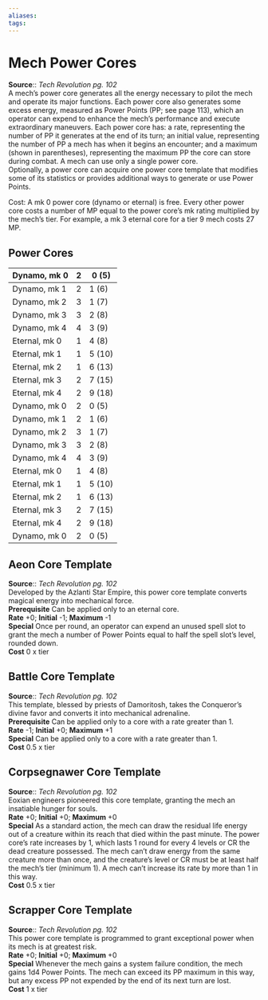 ```yaml
---
aliases: 
tags: 
---
```


# Mech Power Cores

**Source**:: _Tech Revolution pg. 102_  
A mech’s power core generates all the energy necessary to pilot the mech and operate its major functions. Each power core also generates some excess energy, measured as Power Points (PP; see page 113), which an operator can expend to enhance the mech’s performance and execute extraordinary maneuvers. Each power core has: a rate, representing the number of PP it generates at the end of its turn; an initial value, representing the number of PP a mech has when it begins an encounter; and a maximum (shown in parentheses), representing the maximum PP the core can store during combat. A mech can use only a single power core.  
Optionally, a power core can acquire one power core template that modifies some of its statistics or provides additional ways to generate or use Power Points.

Cost: A mk 0 power core (dynamo or eternal) is free. Every other power core costs a number of MP equal to the power core’s mk rating multiplied by the mech’s tier. For example, a mk 3 eternal core for a tier 9 mech costs 27 MP.

## Power Cores

| Dynamo, mk 0  | 2 | 0 (5)  |
|---------------|---|--------|
| Dynamo, mk 1  | 2 | 1 (6)  |
| Dynamo, mk 2  | 3 | 1 (7)  |
| Dynamo, mk 3  | 3 | 2 (8)  |
| Dynamo, mk 4  | 4 | 3 (9)  |
| Eternal, mk 0 | 1 | 4 (8)  |
| Eternal, mk 1 | 1 | 5 (10) |
| Eternal, mk 2 | 1 | 6 (13) |
| Eternal, mk 3 | 2 | 7 (15) |
| Eternal, mk 4 | 2 | 9 (18) |
| Dynamo, mk 0  | 2 | 0 (5)  |
| Dynamo, mk 1  | 2 | 1 (6)  |
| Dynamo, mk 2  | 3 | 1 (7)  |
| Dynamo, mk 3  | 3 | 2 (8)  |
| Dynamo, mk 4  | 4 | 3 (9)  |
| Eternal, mk 0 | 1 | 4 (8)  |
| Eternal, mk 1 | 1 | 5 (10) |
| Eternal, mk 2 | 1 | 6 (13) |
| Eternal, mk 3 | 2 | 7 (15) |
| Eternal, mk 4 | 2 | 9 (18) |
| Dynamo, mk 0  | 2 | 0 (5)  |

## Aeon Core Template

**Source**:: _Tech Revolution pg. 102_  
Developed by the Azlanti Star Empire, this power core template converts magical energy into mechanical force.  
**Prerequisite** Can be applied only to an eternal core.  
**Rate** +0; **Initial** -1; **Maximum** -1  
**Special** Once per round, an operator can expend an unused spell slot to grant the mech a number of Power Points equal to half the spell slot’s level, rounded down.  
**Cost** 0 x tier

## Battle Core Template

**Source**:: _Tech Revolution pg. 102_  
This template, blessed by priests of Damoritosh, takes the Conqueror’s divine favor and converts it into mechanical adrenaline.  
**Prerequisite** Can be applied only to a core with a rate greater than 1.  
**Rate** -1; **Initial** +0; **Maximum** +1  
**Special** Can be applied only to a core with a rate greater than 1.  
**Cost** 0.5 x tier

## Corpsegnawer Core Template

**Source**:: _Tech Revolution pg. 102_  
Eoxian engineers pioneered this core template, granting the mech an insatiable hunger for souls.  
**Rate** +0; **Initial** +0; **Maximum** +0  
**Special** As a standard action, the mech can draw the residual life energy out of a creature within its reach that died within the past minute. The power core’s rate increases by 1, which lasts 1 round for every 4 levels or CR the dead creature possessed. The mech can’t draw energy from the same creature more than once, and the creature’s level or CR must be at least half the mech’s tier (minimum 1). A mech can’t increase its rate by more than 1 in this way.  
**Cost** 0.5 x tier

## Scrapper Core Template

**Source**:: _Tech Revolution pg. 102_  
This power core template is programmed to grant exceptional power when its mech is at greatest risk.  
**Rate** +0; **Initial** +0; **Maximum** +0  
**Special** Whenever the mech gains a system failure condition, the mech gains 1d4 Power Points. The mech can exceed its PP maximum in this way, but any excess PP not expended by the end of its next turn are lost.  
**Cost** 1 x tier
